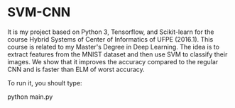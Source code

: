 # SVM-CNN

It is my project based on Python 3, Tensorflow, and Scikit-learn for the course Hybrid Systems of Center of Informatics of UFPE (2016.1). This course is related to my Master's Degree in Deep Learning. The idea is to extract features from the MNIST dataset and then use SVM to classify their images. We show that it improves the accuracy compared to the regular CNN and is faster than ELM of worst accuracy.

To run it, you shoult type:

python main.py
